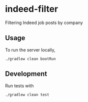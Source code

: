 # indeed-filter

Filtering Indeed job posts by company

## Usage

To run the server locally,

```
./gradlew clean bootRun
```

## Development

Run tests with

```
./gradlew clean test
```

